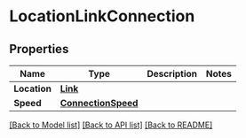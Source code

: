 # LocationLinkConnection

## Properties

Name | Type | Description | Notes
------------ | ------------- | ------------- | -------------
**Location** | [**Link**](Link.md) |  | 
**Speed** | [**ConnectionSpeed**](ConnectionSpeed.md) |  | 

[[Back to Model list]](../README.md#documentation-for-models) [[Back to API list]](../README.md#documentation-for-api-endpoints) [[Back to README]](../README.md)


